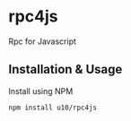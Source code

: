 # rpc4js
Rpc for Javascript

## Installation & Usage

Install using NPM

```bash
npm install u10/rpc4js
```